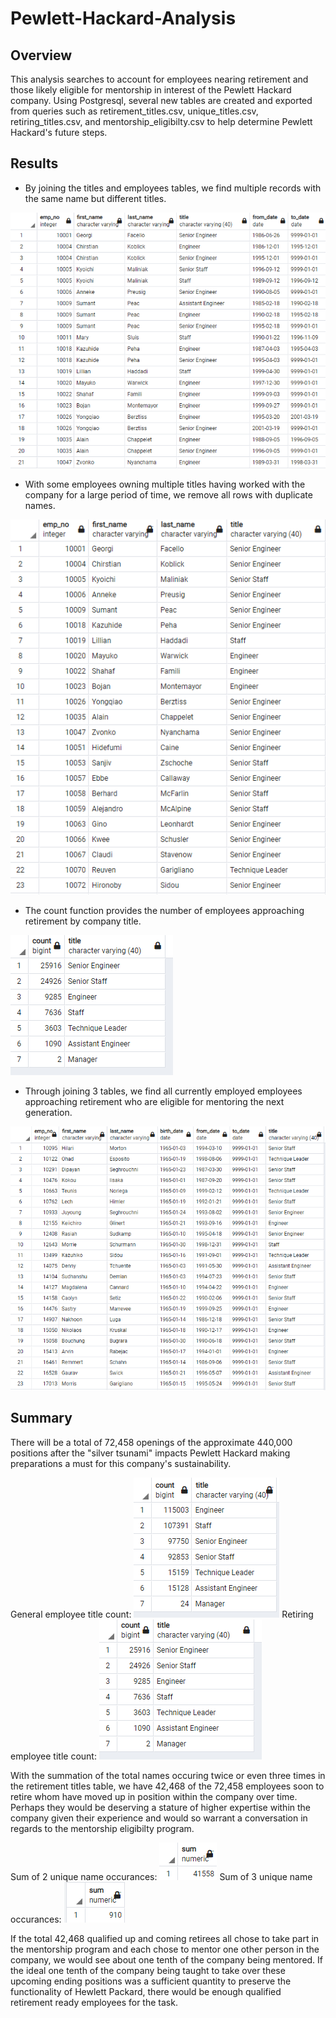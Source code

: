 # Pewlett-Hackard-Analysis


## Overview

This analysis searches to account for employees nearing retirement and those likely eligible for mentorship in interest of the Pewlett Hackard company. Using Postgresql, several new tables are created and exported from queries such as retirement_titles.csv, unique_titles.csv, retiring_titles.csv, and mentorship_eligibilty.csv to help determine Pewlett Hackard's future steps. 


## Results

 * By joining the titles and employees tables, we find multiple records with the same name but different titles.
  
 ![alt text](Images/retirement_titles.PNG)
 
 * With some employees owning multiple titles having worked with the company for a large period of time, we remove all rows with duplicate names.
 
 ![alt text](Images/unique_titles.PNG)
 
 * The count function provides the number of employees approaching retirement by company title.
 
 ![alt text](Images/retiring_titles_count.PNG)
 
 * Through joining 3 tables, we find all currently employed employees approaching retirement who are eligible for mentoring the next generation.
 
 ![alt text](Images/mentorship_eligibilty.PNG)


## Summary
There will be a total of 72,458 openings of the approximate 440,000 positions after the "silver tsunami" impacts Pewlett Hackard making preparations a must for this company's sustainability. 

General employee title count:
![alt text](Images/general_employee_count.PNG)
Retiring employee title count:
![alt text](Images/retiring_titles_count.PNG)

With the summation of the total names occuring twice or even three times in the retirement titles table, we have 42,468 of the 72,458 employees soon to retire whom have moved up in position within the company over time. Perhaps they would be deserving a stature of higher expertise within the company given their experience and would so warrant a conversation in regards to the mentorship eligibilty program. 

Sum of 2 unique name occurances:
![alt text](Images/count_sum_unique_two_name.PNG)
Sum of 3 unique name occurances:
![alt text](Images/count_sum_unique_three_name.PNG)

If the total 42,468 qualified up and coming retirees all chose to take part in the mentorship program and each chose to mentor one other person in the company, we would see about one tenth of the company being mentored. If the ideal one tenth of the company being taught to take over these upcoming ending positions was a sufficient quantity to preserve the functionality of Hewlett Packard, there would be enough qualified retirement ready employees for the task.
